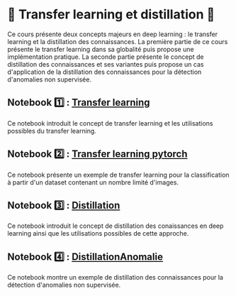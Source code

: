 # 🤝 Transfer learning et distillation 🤝
Ce cours présente deux concepts majeurs en deep learning : le transfer learning et la distillation des connaissances. La première partie de ce cours présente le transfer learning dans sa globalité puis propose une implémentation pratique. La seconde partie présente le concept de distillation des connaissances et ses variantes puis propose un cas d'application de la distillation des connaissances pour la détection d'anomalies non supervisée.

## Notebook 1️⃣ : [Transfer learning](01_TransferLearning.ipynb)
Ce notebook introduit le concept de transfer learning et les utilisations possibles du transfer learning.

## Notebook 2️⃣ : [Transfer learning pytorch](02_TransferLearningPytorch.ipynb)
Ce notebook présente un exemple de transfer learning pour la classification à partir d'un dataset contenant un nombre limité d'images.

## Notebook 3️⃣ : [Distillation](03_Distillation.ipynb)
Ce notebook introduit le concept de distillation des conaissances en deep learning ainsi que les utilisations possibles de cette approche.

## Notebook 4️⃣ : [DistillationAnomalie](04_DistillationAnomalie.ipynb)
Ce notebook montre un exemple de distillation des connaissances pour la détection d'anomalies non supervisée.

